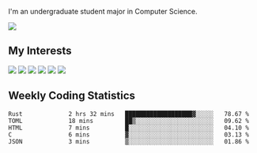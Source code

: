 I'm an undergraduate student major in Computer Science.

![](https://github-readme-stats.vercel.app/api?username=littzhch&theme=radical)

## My Interests

![](https://img.shields.io/badge/Python-3776AB?style=flat&labelColor=FFD43B&logoColor=3776AB&logo=python)
![](https://img.shields.io/badge/C-00599C?style=flat&labelColor=01427d&logoColor=6295cb&logo=c)
![](https://img.shields.io/badge/Rust-ffffff?style=flat&labelColor=ffffff&logoColor=000000&logo=rust)
![](https://img.shields.io/badge/LaTeX-008080?style=flat&labelColor=eeece5&logoColor=008080&logo=latex)
![](https://img.shields.io/badge/OpenGL-5487b2?style=flat&labelColor=ffffff&logoColor=5487b2&logo=opengl)
![](https://img.shields.io/badge/archlinux-1793d1?style=flat&labelColor=333333&logoColor=1793d1&logo=archlinux)

## Weekly Coding Statistics
<!--START_SECTION:waka-->

```text
Rust             2 hrs 32 mins   ███████████████████▓░░░░░   78.67 %
TOML             18 mins         ██▒░░░░░░░░░░░░░░░░░░░░░░   09.62 %
HTML             7 mins          █░░░░░░░░░░░░░░░░░░░░░░░░   04.10 %
C                6 mins          ▓░░░░░░░░░░░░░░░░░░░░░░░░   03.13 %
JSON             3 mins          ▒░░░░░░░░░░░░░░░░░░░░░░░░   01.86 %
```

<!--END_SECTION:waka-->
